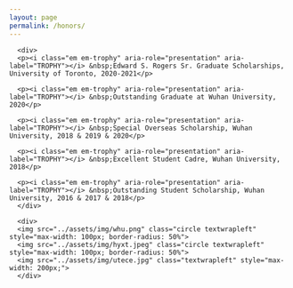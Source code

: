 ```yaml
---
layout: page
permalink: /honors/
---
```



<div>

      <div>
      <p><i class="em em-trophy" aria-role="presentation" aria-label="TROPHY"></i> &nbsp;Edward S. Rogers Sr. Graduate Scholarships, University of Toronto, 2020-2021</p>

      <p><i class="em em-trophy" aria-role="presentation" aria-label="TROPHY"></i> &nbsp;Outstanding Graduate at Wuhan University, 2020</p>

      <p><i class="em em-trophy" aria-role="presentation" aria-label="TROPHY"></i> &nbsp;Special Overseas Scholarship, Wuhan University, 2018 & 2019 & 2020</p>

      <p><i class="em em-trophy" aria-role="presentation" aria-label="TROPHY"></i> &nbsp;Excellent Student Cadre, Wuhan University, 2018</p>

      <p><i class="em em-trophy" aria-role="presentation" aria-label="TROPHY"></i> &nbsp;Outstanding Student Scholarship, Wuhan University, 2016 & 2017 & 2018</p>
      </div>

      <div>
      <img src="../assets/img/whu.png" class="circle textwrapleft" style="max-width: 100px; border-radius: 50%">
      <img src="../assets/img/hyxt.jpeg" class="circle textwrapleft" style="max-width: 100px; border-radius: 50%">
      <img src="../assets/img/utece.jpg" class="textwrapleft" style="max-width: 200px;">
      </div>
</div>
